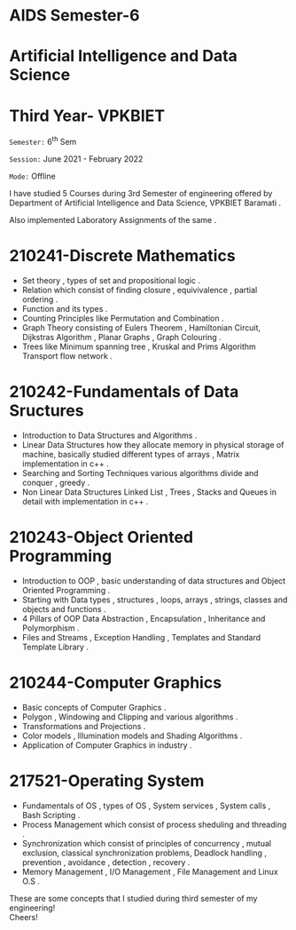 # AIDS Semester-6

# Artificial Intelligence and Data Science
# Third Year- VPKBIET
`Semester:` 6<sup>th</sup> Sem

`Session:` June 2021 - February 2022 

`Mode:` Offline  


  
I have studied 5 Courses during 3rd Semester of engineering offered by Department of Artificial Intelligence and Data Science, VPKBIET Baramati . 

Also implemented Laboratory Assignments of the same .
# 210241-Discrete Mathematics 
-  Set theory , types of set and propositional logic .
-  Relation which consist of finding closure , equivivalence , partial ordering .
-  Function and its types .   
-  Counting Principles  like Permutation and Combination .
-  Graph Theory consisting of Eulers Theorem , Hamiltonian Circuit, Dijkstras Algorithm , Planar Graphs , Graph Colouring .   
-  Trees like Minimum spanning tree , Kruskal and Prims Algorithm Transport flow network . 

# 210242-Fundamentals of Data Sructures
-  Introduction to Data Structures and Algorithms .
-  Linear Data Structures  how they allocate memory in physical storage of machine, basically studied different types of arrays , Matrix 
   implementation in c++ .
-  Searching and Sorting Techniques various algorithms divide and conquer , greedy .
-  Non Linear Data Structures  Linked List , Trees , Stacks and Queues in detail  with implementation in c++ .


# 210243-Object Oriented Programming
- Introduction to OOP , basic understanding of data structures and Object Oriented Programming .
- Starting with Data types , structures , loops, arrays , strings, classes and objects and functions .
- 4 Pillars of OOP Data Abstraction , Encapsulation , Inheritance and Polymorphism .
- Files and Streams , Exception Handling , Templates and Standard Template Library .
      

# 210244-Computer Graphics  
- Basic concepts of Computer Graphics .
- Polygon , Windowing and Clipping and various algorithms . 
- Transformations and Projections .
- Color models , Illumination models and Shading Algorithms . 
- Application of Computer Graphics in industry .

# 217521-Operating System
- Fundamentals of OS , types of OS , System services , System calls , Bash Scripting .
- Process Management which consist of process sheduling and threading .
- Synchronization which consist of principles of concurrency , mutual exclusion, classical synchronization problems, Deadlock handling , prevention , avoidance , detection , recovery .
- Memory Management , I/O Management , File Management and Linux O.S .

These are some concepts that I studied during third semester of my engineering!  
Cheers!  

